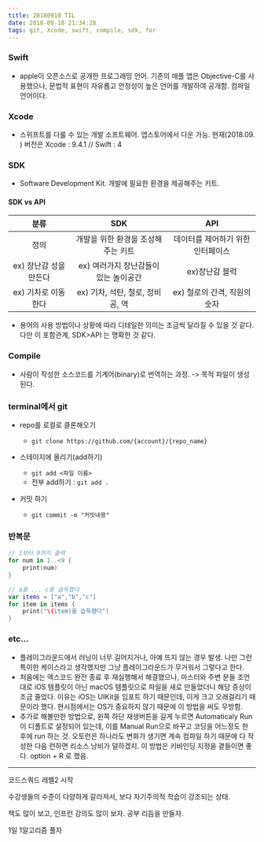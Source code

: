 ```yaml
---
title: 20180910 TIL
date: 2018-09-10 21:34:28
tags: git, Xcode, swift, compile, sdk, for
---
```


### Swift
- apple이 오픈소스로 공개한 프로그래밍 언어. 기존의 애플 앱은 Objective-C를 사용했으나, 문법적 표현이 자유롭고 안정성이 높은 언어를 개발하여 공개함. 컴파일 언어이다.

### Xcode
- 스위프트를 다룰 수 있는 개발 소프트웨어. 앱스토어에서 다운 가능. 현재(2018.09. ) 버전은 Xcode : 9.4.1 // Swift : 4

### SDK
- Software Development Kit. 개발에 필요한 환경을 제공해주는 키트.

#### SDK vs API
| 분류 | SDK | API |
|:-:|:-:|:-:|
| 정의 | 개발을 위한 환경을 조성해주는 키트 | 데이터를 제어하기 위한 인터페이스 |
| ex) 장난감 성을 만든다 | ex) 여러가지 장난감들이 있는 놀이공간 | ex)장난감 블럭 |
| ex) 기차로 이동한다 | ex) 기차, 석탄, 철로, 정비공, 역 | ex) 철로의 간격, 직원의 숫자 |
- 용어의 사용 방법이나 상황에 따라 디테일한 의미는 조금씩 달라질 수 있을 것 같다. 다만 이 포함관계, SDK>API 는 명확한 것 같다.

### Compile
- 사람이 작성한 소스코드를 기계어(binary)로 번역하는 과정. -> 목적 파일이 생성된다.

### terminal에서 git
- repo를 로컬로 클론해오기
  - `git clone https://github.com/{account}/{repo_name}`

- 스테이지에 올리기(add하기) 
  - `git add <파일 이름>` 
  -  전부 add하기 : `git add .`

- 커밋 하기 
  - `git commit -m "커밋내용"`

### 반복문
```swift
// 1부터 9까지 출력
for num in 1..<9 {
    print(num)
} 

// a을 ... c을 습득했다
var items = ["a","b","c"]
for item in items {
    print("\(item)을 습득했다")
}
```

### etc…

- 플레이그라운드에서 러닝이 너무 길어지거나, 아예 뜨지 않는 경우 발생. 나만 그런 특이한 케이스라고 생각했지만 그냥 플레이그라운드가 무거워서 그렇다고 한다.
- 처음에는 엑스코드 완전 종료 후 재실행해서 해결했으나, 마스터와 주변 분들 조언대로 iOS 템플릿이 아닌 macOS 템플릿으로 파일을 새로 만들었더니 해당 증상이 조금 줄었다. 이유는 iOS는 UIKit을 임포트 하기 때문인데, 이게 크고 오래걸리기 때문이라 했다. 현시점에서는 OS가 중요하지 않기 때문에 이 방법을 써도 무방함.
- 추가로 해볼만한 방법으로, 왼쪽 하단 재생버튼을 길게 누르면 Automaticaly Run이 디폴트로 설정되어 있는데, 이를 Manual Run으로 바꾸고 코딩을 어느정도 한 후에 run 하는 것. 오토런은 하나라도 변화가 생기면 계속 컴파일 하기 때문에 다 작성한 다음 런하면 리소스 낭비가 덜하겠지. 이 방법은 키바인딩 지정을 곁들이면 좋다. option + R 로 했음.

***

코드스쿼드 레벨2 시작

수강생들의 수준이 다양하게 갈라져서, 보다 자기주의적 학습이 강조되는 상태.

책도 많이 보고, 인프런 강의도 많이 보자. 공부 리듬을 만들자.

1일 1알고리즘 풀자
